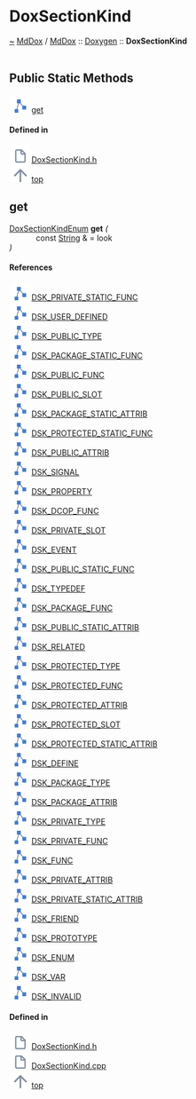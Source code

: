 <a id="doxsectionkind"></a>
<h1>DoxSectionKind</h1>
<a id="a01399"></a>
<a href="https://github.com/CharlesCarley/MdDox#~">~</a>
<a href="index.md#index">MdDox</a>
<span class="inline-text">/</span>
<a href="a00986.md#mddox">MdDox</a>
<span class="inline-text">::</span>
<a href="a00991.md#doxygen">Doxygen</a>
<span class="inline-text">::</span>
<span class="bold-text"><b>DoxSectionKind</b></span>
<br/>
<br/>
<a id="public-static-methods"></a>
<h2>Public Static Methods</h2>
<span class="icon-list-item"><a href="#get" class="icon-list-item"><img src="../images/class.svg" class="icon-list-item"/><span class="icon-list-item">get</span>
</a>
</span>
<br/>
<a id="defined-in"></a>
<h4>Defined in</h4>
<span class="icon-list-item"><a href="https://github.com/CharlesCarley/MdDox/blob/master/Tools/Doxygen/DoxSectionKind.h#L227" class="icon-list-item"><img src="../images/file.svg" class="icon-list-item"/><span class="icon-list-item">DoxSectionKind.h</span>
</a>
</span>
<br/>
<span class="icon-list-item"><a href="#doxsectionkind" class="icon-list-item"><img src="../images/jumpToTop.svg" class="icon-list-item"/><span class="icon-list-item">top</span>
</a>
</span>
<a id="get"></a>
<h2>get</h2>
<a href="a00991.md#doxsectionkindenum">DoxSectionKindEnum</a>
<span class="bold-text"><b>get</b></span>
<span class="italic-text"><i>(</i></span>
<div class="paragraph">
<span class="paragraph"><img src="../images/horSpace24px.svg"/><span class="inline-text">const </span>
<a href="a00986.md#string">String</a>
<span class="inline-text"> &amp;</span>
<span class="inline-text"> = </span>
<span class="inline-text">look</span>
</span>
</div>
<span class="italic-text"><i>)</i></span>
<a id="references"></a>
<h4>References</h4>
<div class="paragraph">
<span class="paragraph"><img src="../images/class.svg"/><a href="a00991.md#dsk_private_static_func">DSK_PRIVATE_STATIC_FUNC</a>
</span>
</div>
<div class="paragraph">
<span class="paragraph"><img src="../images/class.svg"/><a href="a00991.md#dsk_user_defined">DSK_USER_DEFINED</a>
</span>
</div>
<div class="paragraph">
<span class="paragraph"><img src="../images/class.svg"/><a href="a00991.md#dsk_public_type">DSK_PUBLIC_TYPE</a>
</span>
</div>
<div class="paragraph">
<span class="paragraph"><img src="../images/class.svg"/><a href="a00991.md#dsk_package_static_func">DSK_PACKAGE_STATIC_FUNC</a>
</span>
</div>
<div class="paragraph">
<span class="paragraph"><img src="../images/class.svg"/><a href="a00991.md#dsk_public_func">DSK_PUBLIC_FUNC</a>
</span>
</div>
<div class="paragraph">
<span class="paragraph"><img src="../images/class.svg"/><a href="a00991.md#dsk_public_slot">DSK_PUBLIC_SLOT</a>
</span>
</div>
<div class="paragraph">
<span class="paragraph"><img src="../images/class.svg"/><a href="a00991.md#dsk_package_static_attrib">DSK_PACKAGE_STATIC_ATTRIB</a>
</span>
</div>
<div class="paragraph">
<span class="paragraph"><img src="../images/class.svg"/><a href="a00991.md#dsk_protected_static_func">DSK_PROTECTED_STATIC_FUNC</a>
</span>
</div>
<div class="paragraph">
<span class="paragraph"><img src="../images/class.svg"/><a href="a00991.md#dsk_public_attrib">DSK_PUBLIC_ATTRIB</a>
</span>
</div>
<div class="paragraph">
<span class="paragraph"><img src="../images/class.svg"/><a href="a00991.md#dsk_signal">DSK_SIGNAL</a>
</span>
</div>
<div class="paragraph">
<span class="paragraph"><img src="../images/class.svg"/><a href="a00991.md#dsk_property">DSK_PROPERTY</a>
</span>
</div>
<div class="paragraph">
<span class="paragraph"><img src="../images/class.svg"/><a href="a00991.md#dsk_dcop_func">DSK_DCOP_FUNC</a>
</span>
</div>
<div class="paragraph">
<span class="paragraph"><img src="../images/class.svg"/><a href="a00991.md#dsk_private_slot">DSK_PRIVATE_SLOT</a>
</span>
</div>
<div class="paragraph">
<span class="paragraph"><img src="../images/class.svg"/><a href="a00991.md#dsk_event">DSK_EVENT</a>
</span>
</div>
<div class="paragraph">
<span class="paragraph"><img src="../images/class.svg"/><a href="a00991.md#dsk_public_static_func">DSK_PUBLIC_STATIC_FUNC</a>
</span>
</div>
<div class="paragraph">
<span class="paragraph"><img src="../images/class.svg"/><a href="a00991.md#dsk_typedef">DSK_TYPEDEF</a>
</span>
</div>
<div class="paragraph">
<span class="paragraph"><img src="../images/class.svg"/><a href="a00991.md#dsk_package_func">DSK_PACKAGE_FUNC</a>
</span>
</div>
<div class="paragraph">
<span class="paragraph"><img src="../images/class.svg"/><a href="a00991.md#dsk_public_static_attrib">DSK_PUBLIC_STATIC_ATTRIB</a>
</span>
</div>
<div class="paragraph">
<span class="paragraph"><img src="../images/class.svg"/><a href="a00991.md#dsk_related">DSK_RELATED</a>
</span>
</div>
<div class="paragraph">
<span class="paragraph"><img src="../images/class.svg"/><a href="a00991.md#dsk_protected_type">DSK_PROTECTED_TYPE</a>
</span>
</div>
<div class="paragraph">
<span class="paragraph"><img src="../images/class.svg"/><a href="a00991.md#dsk_protected_func">DSK_PROTECTED_FUNC</a>
</span>
</div>
<div class="paragraph">
<span class="paragraph"><img src="../images/class.svg"/><a href="a00991.md#dsk_protected_attrib">DSK_PROTECTED_ATTRIB</a>
</span>
</div>
<div class="paragraph">
<span class="paragraph"><img src="../images/class.svg"/><a href="a00991.md#dsk_protected_slot">DSK_PROTECTED_SLOT</a>
</span>
</div>
<div class="paragraph">
<span class="paragraph"><img src="../images/class.svg"/><a href="a00991.md#dsk_protected_static_attrib">DSK_PROTECTED_STATIC_ATTRIB</a>
</span>
</div>
<div class="paragraph">
<span class="paragraph"><img src="../images/class.svg"/><a href="a00991.md#dsk_define">DSK_DEFINE</a>
</span>
</div>
<div class="paragraph">
<span class="paragraph"><img src="../images/class.svg"/><a href="a00991.md#dsk_package_type">DSK_PACKAGE_TYPE</a>
</span>
</div>
<div class="paragraph">
<span class="paragraph"><img src="../images/class.svg"/><a href="a00991.md#dsk_package_attrib">DSK_PACKAGE_ATTRIB</a>
</span>
</div>
<div class="paragraph">
<span class="paragraph"><img src="../images/class.svg"/><a href="a00991.md#dsk_private_type">DSK_PRIVATE_TYPE</a>
</span>
</div>
<div class="paragraph">
<span class="paragraph"><img src="../images/class.svg"/><a href="a00991.md#dsk_private_func">DSK_PRIVATE_FUNC</a>
</span>
</div>
<div class="paragraph">
<span class="paragraph"><img src="../images/class.svg"/><a href="a00991.md#dsk_func">DSK_FUNC</a>
</span>
</div>
<div class="paragraph">
<span class="paragraph"><img src="../images/class.svg"/><a href="a00991.md#dsk_private_attrib">DSK_PRIVATE_ATTRIB</a>
</span>
</div>
<div class="paragraph">
<span class="paragraph"><img src="../images/class.svg"/><a href="a00991.md#dsk_private_static_attrib">DSK_PRIVATE_STATIC_ATTRIB</a>
</span>
</div>
<div class="paragraph">
<span class="paragraph"><img src="../images/class.svg"/><a href="a00991.md#dsk_friend">DSK_FRIEND</a>
</span>
</div>
<div class="paragraph">
<span class="paragraph"><img src="../images/class.svg"/><a href="a00991.md#dsk_prototype">DSK_PROTOTYPE</a>
</span>
</div>
<div class="paragraph">
<span class="paragraph"><img src="../images/class.svg"/><a href="a00991.md#dsk_enum">DSK_ENUM</a>
</span>
</div>
<div class="paragraph">
<span class="paragraph"><img src="../images/class.svg"/><a href="a00991.md#dsk_var">DSK_VAR</a>
</span>
</div>
<div class="paragraph">
<span class="paragraph"><img src="../images/class.svg"/><a href="a00991.md#dsk_invalid">DSK_INVALID</a>
</span>
</div>
<a id="defined-in"></a>
<h4>Defined in</h4>
<span class="icon-list-item"><a href="https://github.com/CharlesCarley/MdDox/blob/master/Tools/Doxygen/DoxSectionKind.h#L229" class="icon-list-item"><img src="../images/file.svg" class="icon-list-item"/><span class="icon-list-item">DoxSectionKind.h</span>
</a>
</span>
<br/>
<span class="icon-list-item"><a href="https://github.com/CharlesCarley/MdDox/blob/master/Tools/Doxygen/DoxSectionKind.cpp#L30" class="icon-list-item"><img src="../images/file.svg" class="icon-list-item"/><span class="icon-list-item">DoxSectionKind.cpp</span>
</a>
</span>
<br/>
<span class="icon-list-item"><a href="#doxsectionkind" class="icon-list-item"><img src="../images/jumpToTop.svg" class="icon-list-item"/><span class="icon-list-item">top</span>
</a>
</span>
<br/>
</div>
</div>
</body>
</html>
